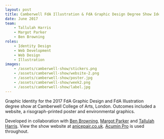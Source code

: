 ```yaml
---
layout: post
title: Camberwell FdA Illustration & FdA Graphic Design Degree Show Identity
date: June 2017
team: 
    - Tallulah Harris
    - Margot Parker
    - Ben Browning
roles: 
    - Identity Design
    - Web Development
    - Web Design
    - Illustration
images: 
    - /assets/camberwell-show/stickers.png
    - /assets/camberwell-show/website-2.png
    - /assets/camberwell-show/poster.jpg
    - /assets/camberwell-show/week2.png
    - /assets/camberwell-show/label.jpg
---
```


Graphic Identity for the 2017 FdA Graphic Design and FdA Illustration degree show at Camberwell College of Arts, London. Outcomes included a website, a risograph-printed poster and environmental graphics.

Developed in collaboration with [Ben Browning](http://brwnng.com/), [Margot Parker](http://margotparker.tumblr.com/) and [Tallulah Harris](https://www.tallulahharris.com/). View the show website at [anicepair.co.uk](http://www.anicepair.co.uk). [Acumin Pro](https://acumin.typekit.com/) is used throughout.